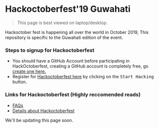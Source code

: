 # Hackoctoberfest'19 Guwahati

> This page is best viewed on laptop/desktop.

Hackoctober fest is happening all over the world in October 2019, This repository is specific to the Guwahati edition of the event.

### Steps to signup for Hackoctoberfest
- You should have a GitHub Account before participating in HackOctoberfest, creating a GitHub account is completely free, go [create one here.](https://github.com)
- Register for [Hackoctoberfest here](https://hacktoberfest.digitalocean.com/) by clicking on the <kbd>Start Hacking</kbd> button.

### Links for Hackoctoberfest (Highly reccomended reads)
- [FAQs](https://hacktoberfest.digitalocean.com/faq)
- [Details about Hackoctoberfest](https://hacktoberfest.digitalocean.com/details)

We'll be updating this page soon.